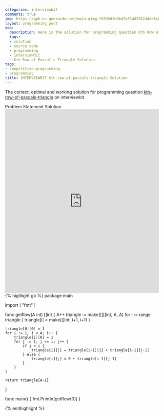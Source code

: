 ```yaml
---
categories: interviewbit
comments: true
img: https://qph.ec.quoracdn.net/main-qimg-f939681b0b47e5540398244db5c8966f?convert_to_webp=true
layout: programming_post
seo:
  description: Here is the solution for programming question Kth Row of Pascal's Triangle on interviewbit
  tags:
  - solution
  - source code
  - programming
  - interviewbit
  - Kth Row of Pascal's Triangle Solution
tags:
- competitive-programming
- programming
title: INTERVIEWBIT kth-row-of-pascals-triangle Solution
---
```

The correct, optimal and working solution for programming question [kth-row-of-pascals-triangle](https://www.interviewbit.com/problems/kth-row-of-pascals-triangle/) on interviewbit

<div class="ui secondary pointing large menu">
  <a class="grey item" data-tab="problem-statement">
    Problem Statement
  </a>
  <a class="active item grey" data-tab="solution">
    Solution
  </a>
</div>
<div class="ui bottom attached tab" data-tab="problem-statement">
    <iframe src="https://www.interviewbit.com/problems/kth-row-of-pascals-triangle/" width="100%" height="600px" style="overflow: scroll; border: none;"></iframe>
</div>
<div class="ui bottom attached active tab" data-tab="solution">
{% highlight go %}
package main

import (
	"fmt"
)

func getRow(A int) []int {
	A++
	triangle := make([][]int, A, A)
	for i := range triangle {
		triangle[i] = make([]int, i+1, i+1)
	}

	triangle[0][0] = 1
	for i := 1; i < A; i++ {
		triangle[i][0] = 1
		for j := 1; j <= i; j++ {
			if j < i {
				triangle[i][j] = triangle[i-1][j] + triangle[i-1][j-1]
			} else {
				triangle[i][j] = 0 + triangle[i-1][j-1]
			}
		}
	}

	return triangle[A-1]
}

func main() {
	fmt.Println(getRow(0))
}

{% endhighlight %}
</div>
